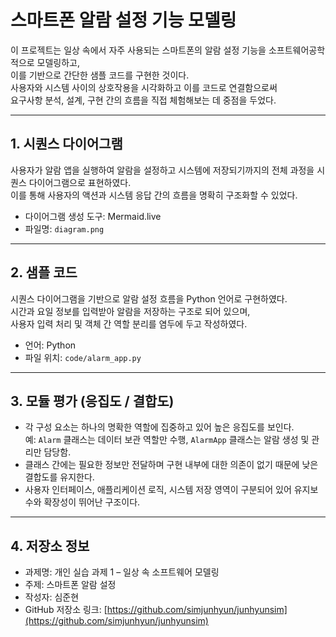 # 스마트폰 알람 설정 기능 모델링

이 프로젝트는 일상 속에서 자주 사용되는 스마트폰의 알람 설정 기능을 소프트웨어공학적으로 모델링하고,  
이를 기반으로 간단한 샘플 코드를 구현한 것이다.  
사용자와 시스템 사이의 상호작용을 시각화하고 이를 코드로 연결함으로써  
요구사항 분석, 설계, 구현 간의 흐름을 직접 체험해보는 데 중점을 두었다.

---

## 1. 시퀀스 다이어그램

사용자가 알람 앱을 실행하여 알람을 설정하고 시스템에 저장되기까지의 전체 과정을 시퀀스 다이어그램으로 표현하였다.  
이를 통해 사용자의 액션과 시스템 응답 간의 흐름을 명확히 구조화할 수 있었다.

- 다이어그램 생성 도구: Mermaid.live  
- 파일명: `diagram.png`

---

## 2. 샘플 코드

시퀀스 다이어그램을 기반으로 알람 설정 흐름을 Python 언어로 구현하였다.  
시간과 요일 정보를 입력받아 알람을 저장하는 구조로 되어 있으며,  
사용자 입력 처리 및 객체 간 역할 분리를 염두에 두고 작성하였다.

- 언어: Python  
- 파일 위치: `code/alarm_app.py`

---

## 3. 모듈 평가 (응집도 / 결합도)

- 각 구성 요소는 하나의 명확한 역할에 집중하고 있어 높은 응집도를 보인다.  
  예: `Alarm` 클래스는 데이터 보관 역할만 수행, `AlarmApp` 클래스는 알람 생성 및 관리만 담당함.
- 클래스 간에는 필요한 정보만 전달하며 구현 내부에 대한 의존이 없기 때문에 낮은 결합도를 유지한다.
- 사용자 인터페이스, 애플리케이션 로직, 시스템 저장 영역이 구분되어 있어 유지보수와 확장성이 뛰어난 구조이다.

---

## 4. 저장소 정보

- 과제명: 개인 실습 과제 1 – 일상 속 소프트웨어 모델링  
- 주제: 스마트폰 알람 설정  
- 작성자: 심준현
- GitHub 저장소 링크: [https://github.com/simjunhyun/junhyunsim](https://github.com/simjunhyun/junhyunsim)
